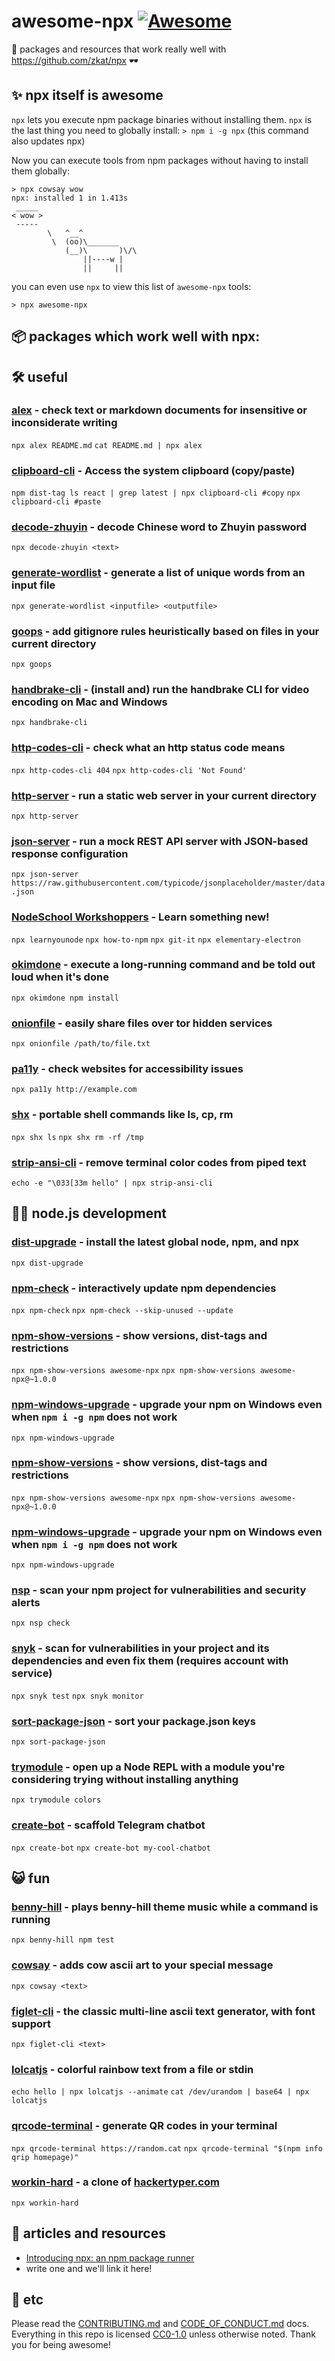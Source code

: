 # awesome-npx [![Awesome](https://cdn.rawgit.com/sindresorhus/awesome/d7305f38d29fed78fa85652e3a63e154dd8e8829/media/badge.svg)](https://github.com/sindresorhus/awesome)

🌟 packages and resources that work really well with https://github.com/zkat/npx 🕶

## ✨ npx itself is awesome
`npx` lets you execute npm package binaries without installing them. `npx` is the last thing you need to globally install:
`> npm i -g npx` (this command also updates npx)

Now you can execute tools from npm packages without having to install them globally:

```
> npx cowsay wow
npx: installed 1 in 1.413s
 _____
< wow >
 -----
        \   ^__^
         \  (oo)\_______
            (__)\       )\/\
                ||----w |
                ||     ||
```

you can even use `npx` to view this list of `awesome-npx` tools:
```
> npx awesome-npx
```


## 📦 packages which work well with npx:

## 🛠 useful

### [alex](https://github.com/wooorm/alex) - check text or markdown documents for insensitive or inconsiderate writing
`npx alex README.md`
`cat README.md | npx alex`

### [clipboard-cli](https://github.com/sindresorhus/clipboard-cli) - Access the system clipboard (copy/paste)
`npm dist-tag ls react | grep latest | npx clipboard-cli #copy`
`npx clipboard-cli #paste`

### [decode-zhuyin](https://github.com/tpai/decode-zhuyin) - decode Chinese word to Zhuyin password
`npx decode-zhuyin <text>`

### [generate-wordlist](https://github.com/zacanger/generate-wordlist) - generate a list of unique words from an input file
`npx generate-wordlist <inputfile> <outputfile>`
### [goops](https://github.com/captainsafia/goops) - add gitignore rules heuristically based on files in your current directory
`npx goops`

### [handbrake-cli](https://github.com/iarna/handbrake-cli) - (install and) run the handbrake CLI for video encoding on Mac and Windows
`npx handbrake-cli`

### [http-codes-cli](https://github.com/zacanger/http-codes-cli) - check what an http status code means
`npx http-codes-cli 404`
`npx http-codes-cli 'Not Found'`

### [http-server](https://github.com/indexzero/http-server) - run a static web server in your current directory
`npx http-server`

### [json-server](https://github.com/typicode/json-server) - run a mock REST API server with JSON-based response configuration
`npx json-server https://raw.githubusercontent.com/typicode/jsonplaceholder/master/data.json`

### [NodeSchool Workshoppers](https://nodeschool.io/#workshoppers) - Learn something new!
`npx learnyounode`
`npx how-to-npm`
`npx git-it`
`npx elementary-electron`

### [okimdone](https://github.com/zkat/okimdone) - execute a long-running command and be told out loud when it's done
`npx okimdone npm install`

### [onionfile](https://github.com/shesek/onionfile) - easily share files over tor hidden services
`npx onionfile /path/to/file.txt`

### [pa11y](https://github.com/pa11y/pa11y) - check websites for accessibility issues
`npx pa11y http://example.com`

### [shx](https://github.com/shelljs/shx) - portable shell commands like ls, cp, rm
`npx shx ls`
`npx shx rm -rf /tmp`

### [strip-ansi-cli](https://github.com/chalk/strip-ansi-cli) - remove terminal color codes from piped text
`echo -e "\033[33m hello" | npx strip-ansi-cli`

## 🐢🚀 node.js development

### [dist-upgrade](https://github.com/zacanger/dist-upgrade) - install the latest global node, npm, and npx
`npx dist-upgrade`

### [npm-check](https://github.com/dylang/npm-check) - interactively update npm dependencies
`npx npm-check`
`npx npm-check --skip-unused --update`
### [npm-show-versions](https://github.com/iarna/npm-show-versions) - show versions, dist-tags and restrictions
`npx npm-show-versions awesome-npx`
`npx npm-show-versions awesome-npx@~1.0.0`

### [npm-windows-upgrade](https://www.npmjs.com/package/npm-windows-upgrade) - upgrade your npm on Windows even when `npm i -g npm` does not work
`npx npm-windows-upgrade`

### [npm-show-versions](https://github.com/iarna/npm-show-versions) - show versions, dist-tags and restrictions
`npx npm-show-versions awesome-npx`
`npx npm-show-versions awesome-npx@~1.0.0`

### [npm-windows-upgrade](https://www.npmjs.com/package/npm-windows-upgrade) - upgrade your npm on Windows even when `npm i -g npm` does not work
`npx npm-windows-upgrade`

### [nsp](https://github.com/nodesecurity/nsp) - scan your npm project for vulnerabilities and security alerts
`npx nsp check`

### [snyk](https://github.com/snyk/snyk) - scan for vulnerabilities in your project and its dependencies and even fix them (requires account with service)
`npx snyk test`
`npx snyk monitor`

### [sort-package-json](https://github.com/keithamus/sort-package-json) - sort your package.json keys
`npx sort-package-json`

### [trymodule](https://www.npmjs.com/package/trymodule) - open up a Node REPL with a module you're considering trying without installing anything
`npx trymodule colors`

### [create-bot](https://github.com/telegraf/create-bot) - scaffold Telegram chatbot
`npx create-bot`
`npx create-bot my-cool-chatbot`

## 😺 fun

### [benny-hill](https://npm.im/benny-hill) - plays benny-hill theme music while a command is running
`npx benny-hill npm test`

### [cowsay](https://github.com/piuccio/cowsay) - adds cow ascii art to your special message
`npx cowsay <text>`

### [figlet-cli](https://github.com/patorjk/figlet-cli) - the classic multi-line ascii text generator, with font support
`npx figlet-cli <text>`

### [lolcatjs](https://github.com/robertboloc/lolcatjs) - colorful rainbow text from a file or stdin
`echo hello | npx lolcatjs --animate` `cat /dev/urandom | base64 | npx lolcatjs`

### [qrcode-terminal](https://github.com/gtanner/qrcode-terminal) - generate QR codes in your terminal
`npx qrcode-terminal https://random.cat` `npx qrcode-terminal "$(npm info qrip homepage)"`

### [workin-hard](https://github.com/jshemas/workinHard) - a clone of [hackertyper.com](http://hackertyper.com/)
`npx workin-hard`


## 📰 articles and resources
- [Introducing npx: an npm package runner](https://medium.com/@maybekatz/introducing-npx-an-npm-package-runner-55f7d4bd282b)
- write one and we'll link it here!


## 📇 etc
Please read the [CONTRIBUTING.md](https://github.com/js-n/awesome-npx/blob/master/CONTRIBUTING.md) and [CODE_OF_CONDUCT.md](https://github.com/js-n/awesome-npx/blob/master/CODE_OF_CONDUCT.md) docs. Everything in this repo is licensed [CC0-1.0](https://creativecommons.org/publicdomain/zero/1.0/) unless otherwise noted. Thank you for being awesome!
